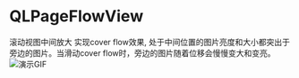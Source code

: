 # QLPageFlowView
滚动视图中间放大
实现cover flow效果, 处于中间位置的图片亮度和大小都突出于旁边的图片。当滑动cover flow时，旁边的图片随着位移会慢慢变大和变亮。
![演示GIF](https://github.com/clf1268/QLPageFlowView/blob/master/pageflow.gif)
